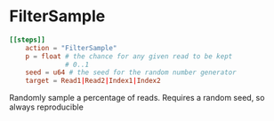 # FilterSample


```toml
[[steps]]
    action = "FilterSample"
    p = float # the chance for any given read to be kept
              # 0..1
    seed = u64 # the seed for the random number generator
    target = Read1|Read2|Index1|Index2
```

Randomly sample a percentage of reads.
Requires a random seed, so always reproducible
